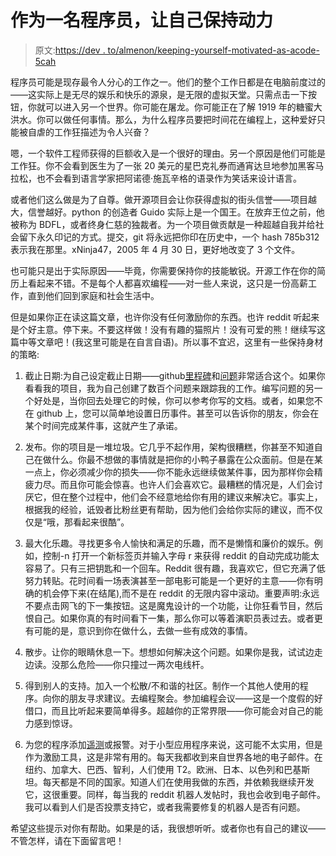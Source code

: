 # 作为一名程序员，让自己保持动力

> 原文:[https://dev . to/almenon/keeping-yourself-motivated-as-acode-5cah](https://dev.to/almenon/keeping-yourself-motivated-as-acoder-5cah)

程序员可能是现存最令人分心的工作之一。他们的整个工作日都是在电脑前度过的——这实际上是无尽的娱乐和快乐的源泉，是无限的虚拟天堂。只需点击一下按钮，你就可以进入另一个世界。你可能在屠龙。你可能正在了解 1919 年的糖蜜大洪水。你可以做任何事情。那么，为什么程序员要把时间花在编程上，这种爱好只能被自虐的工作狂描述为令人兴奋？

嗯，一个软件工程师获得的巨额收入是一个很好的理由。另一个原因是他们可能是工作狂。你不会看到医生为了一张 20 美元的星巴克礼券而通宵达旦地参加黑客马拉松，也不会看到语言学家把阿诺德·施瓦辛格的语录作为笑话来设计语言。

或者他们这么做是为了自尊。做开源项目会让你获得虚拟的街头信誉——项目越大，信誉越好。python 的创造者 Guido 实际上是一个国王。在放弃王位之前，他被称为 BDFL，或者终身仁慈的独裁者。为一个项目做贡献是一种超越自我并给社会留下永久印记的方式。提交，git 将永远把你印在历史中，一个 hash 785b312 表示我在那里。xNinja47，2005 年 4 月 30 日，更好地改变了 3 个文件。

也可能只是出于实际原因——毕竟，你需要保持你的技能敏锐。开源工作在你的简历上看起来不错。不是每个人都喜欢编程——对一些人来说，这只是一份高薪工作，直到他们回到家庭和社会生活中。

但是如果你正在读这篇文章，也许你没有任何激励你的东西。也许 reddit 听起来是个好主意。停下来。不要这样做！没有有趣的猫照片！没有可爱的熊！继续写这篇中等文章吧！(我这里可能是在自言自语)。所以事不宜迟，这里有一些保持身材的策略:

1.  截止日期:为自己设定截止日期——github[里程碑](https://github.com/Almenon/AREPL-vscode/milestones?state=closed)和[问题](https://github.com/Almenon/AREPL-vscode/issues)非常适合这个。如果你看看我的项目，我为自己创建了数百个问题来跟踪我的工作。编写问题的另一个好处是，当你回去处理它的时候，你可以参考你写的文档。或者，如果您不在 github 上，您可以简单地设置日历事件。甚至可以告诉你的朋友，你会在某个时间完成某件事，这就产生了承诺。

2.  发布。你的项目是一堆垃圾。它几乎不起作用，架构很糟糕，你甚至不知道自己在做什么。你最不想做的事情就是把你的小鸭子暴露在公众面前。但是在某一点上，你必须减少你的损失——你不能永远继续做某件事，因为那样你会精疲力尽。而且你可能会惊喜。也许人们会喜欢它。最糟糕的情况是，人们会讨厌它，但在整个过程中，他们会不经意地给你有用的建议来解决它。事实上，根据我的经验，诋毁者比粉丝更有帮助，因为他们会给你实际的建议，而不仅仅是“哦，那看起来很酷”。

3.  最大化乐趣。寻找更多令人愉快和满足的乐趣，而不是懒惰和廉价的娱乐。例如，控制-n 打开一个新标签页并输入字母 r 来获得 reddit 的自动完成功能太容易了。只有三把钥匙和一个回车。Reddit 很有趣，我喜欢它，但它充满了低努力转贴。花时间看一场表演甚至一部电影可能是一个更好的主意——你有明确的机会停下来(在结尾),而不是在 reddit 的无限内容中滚动。重要声明:永远不要点击网飞的下一集按钮。这是魔鬼设计的一个功能，让你狂看节目，然后恨自己。如果你真的有时间看下一集，那么你可以等着演职员表过去。或者更有可能的是，意识到你在做什么，去做一些有成效的事情。

4.  散步。让你的眼睛休息一下。想想如何解决这个问题。如果你是我，试试边走边读。没那么危险——你只撞过一两次电线杆。

5.  得到别人的支持。加入一个松散/不和谐的社区。制作一个其他人使用的程序。向你的朋友寻求建议。去编程聚会。参加编程会议——这是一个度假的好借口，而且比听起来要简单得多。超越你的正常界限——你可能会对自己的能力感到惊讶。

6.  为您的程序添加[遥测](https://medium.com/@almenon214/adding-telemetry-to-your-vscode-extension-f3d52d2e573c)或报警。对于小型应用程序来说，这可能不太实用，但是作为激励工具，这是非常有用的。每天我都收到来自世界各地的电子邮件。在纽约、加拿大、巴西、智利，人们使用 T2。欧洲、日本、以色列和巴基斯坦。每天都是不同的国家。知道人们在使用我做的东西，并依赖我继续开发它，这很重要。同样，每当我的 reddit 机器人发帖时，我也会收到电子邮件。我可以看到人们是否投票支持它，或者我需要修复的机器人是否有问题。

希望这些提示对你有帮助。如果是的话，我很想听听。或者你也有自己的建议——不管怎样，请在下面留言吧！